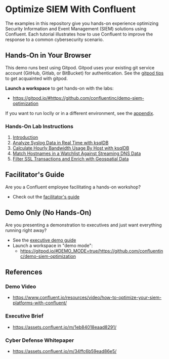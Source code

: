 # Optimize SIEM With Confluent

The examples in this repository give you hands-on experience optimizing Security Information and Event Management (SIEM) solutions using Confluent. Each tutorial illustrates how to use Confluent to improve the response to a common cybersecurity scenario.

## Hands-On in Your Browser

This demo runs best using Gitpod. Gitpod uses your existing git service account (GitHub, Gitlab, or BitBucket) for authentication. See the [gitpod tips](./instructions/gitpod-tips.md) to get acquainted with gitpod.

**Launch a workspace** to get hands-on with the labs:
- https://gitpod.io/#https://github.com/confluentinc/demo-siem-optimization

If you want to run loclly or in a different environment, see the [appendix](./instructions/appendix.md).

### Hands-On Lab Instructions

1. [Introduction](./instructions/01-introduction.md)
2. [Analyze Syslog Data in Real Time with ksqlDB](./instructions/02-syslog.md)
3. [Calculate Hourly Bandwidth Usage By Host with ksqlDB](./instructions/03-bandwidth.md)
4. [Match Hostnames in a Watchlist Against Streaming DNS Data](./instructions/04-watchlist.md)
5. [Filter SSL Transactions and Enrich with Geospatial Data](./instructions/05-ssl.md)

## Facilitator's Guide

Are you a Confluent employee facilitating a hands-on workshop?
- Check out the [facilitator's guide](./instructions/facilitator-guide.md)

## Demo Only (No Hands-On)

Are you presenting a demonstration to executives and just want everything running right away? 
- See the [executive demo guide](./instructions/00-executive-demo)
- Launch a workspace in "demo mode":
  - https://gitpod.io/#DEMO_MODE=true/https://github.com/confluentinc/demo-siem-optimization



## References

### Demo Video

- https://www.confluent.io/resources/video/how-to-optimize-your-siem-platforms-with-confluent/

### Executive Brief

- https://assets.confluent.io/m/1eb84018eaad8291/

### Cyber Defense Whitepaper

- https://assets.confluent.io/m/34ffc6b59ead86e5/